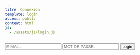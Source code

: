 ```yaml
---
titre: Connexion
template: login
access: public
content: html
js:
  - /assets/js/login.js
---
```

<form class="loginform">
    <input id="email" placeholder="E-MAIL:" type="text">
    <input id="password" placeholder="MOT DE PASSE:" type="password">
    <button type="submit" id="login" class="button">Login</button>
</form>
